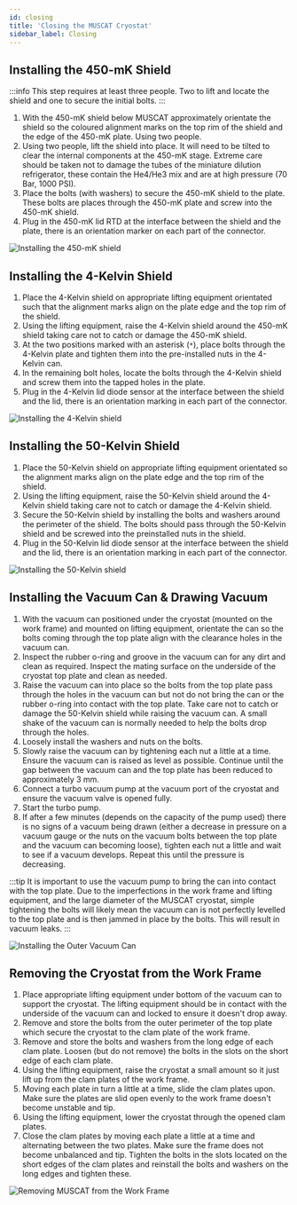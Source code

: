 ```yaml
---
id: closing
title: 'Closing the MUSCAT Cryostat'
sidebar_label: Closing
---
```


## Installing the 450-mK Shield

:::info
This step requires at least three people. Two to lift and locate the shield and one to secure the initial bolts.
:::

1. With the 450-mK shield below MUSCAT approximately orientate the shield so the coloured alignment marks on the top rim of the shield and the edge of the 450-mK plate. Using two people.
2. Using two people, lift the shield into place. It will need to be tilted to clear the internal components at the 450-mK stage. Extreme care should be taken not to damage the tubes of the miniature dilution refrigerator, these contain the He4/He3 mix and are at high pressure (70 Bar, 1000 PSI).
3. Place the bolts (with washers) to secure the 450-mK shield to the plate. These bolts are places through the 450-mK plate and screw into the 450-mK shield.
4. Plug in the 450-mK lid RTD at the interface between the shield and the plate, there is an orientation marker on each part of the connector.

![Installing the 450-mK shield](/img/close_450mK.png)

## Installing the 4-Kelvin Shield

1. Place the 4-Kelvin shield on appropriate lifting equipment orientated such that the alignment marks align on the plate edge and the top rim of the shield.
2. Using the lifting equipment, raise the 4-Kelvin shield around the 450-mK shield taking care not to catch or damage the 450-mK shield.
3. At the two positions marked with an asterisk (`*`), place bolts through the 4-Kelvin plate and tighten them into the pre-installed nuts in the 4-Kelvin can.
4. In the remaining bolt holes, locate the bolts through the 4-Kelvin shield and screw them into the tapped holes in the plate.
5. Plug in the 4-Kelvin lid diode sensor at the interface between the shield and the lid, there is an orientation marking in each part of the connector.

![Installing the 4-Kelvin shield](/img/close_4K.png)

## Installing the 50-Kelvin Shield

1. Place the 50-Kelvin shield on appropriate lifting equipment orientated so the alignment marks align on the plate edge and the top rim of the shield.
2. Using the lifting equipment, raise the 50-Kelvin shield around the 4-Kelvin shield taking care not to catch or damage the 4-Kelvin shield.
3. Secure the 50-Kelvin shield by installing the bolts and washers around the perimeter of the shield. The bolts should pass through the 50-Kelvin shield and be screwed into the preinstalled nuts in the shield.
4. Plug in the 50-Kelvin lid diode sensor at the interface between the shield and the lid, there is an orientation marking in each part of the connector.

![Installing the 50-Kelvin shield](/img/close_50K.png)

## Installing the Vacuum Can & Drawing Vacuum

1. With the vacuum can positioned under the cryostat (mounted on the work frame) and mounted on lifting equipment, orientate the can so the bolts coming through the top plate align with the clearance holes in the vacuum can.
2. Inspect the rubber o-ring and groove in the vacuum can for any dirt and clean as required. Inspect the mating surface on the underside of the cryostat top plate and clean as needed.
3. Raise the vacuum can into place so the bolts from the top plate pass through the holes in the vacuum can but not do not bring the can or the rubber o-ring into contact with the top plate. Take care not to catch or damage the 50-Kelvin shield while raising the vacuum can. A small shake of the vacuum can is normally needed to help the bolts drop through the holes.
4. Loosely install the washers and nuts on the bolts.
5. Slowly raise the vacuum can by tightening each nut a little at a time. Ensure the vacuum can is raised as level as possible. Continue until the gap between the vacuum can and the top plate has been reduced to approximately 3&nbsp;mm.
6. Connect a turbo vacuum pump at the vacuum port of the cryostat and ensure the vacuum valve is opened fully.
7. Start the turbo pump.
8. If after a few minutes (depends on the capacity of the pump used) there is no signs of a vacuum being drawn (either a decrease in pressure on a vacuum gauge or the nuts on the vacuum bolts between the top plate and the vacuum can becoming loose), tighten each nut a little and wait to see if a vacuum develops. Repeat this until the pressure is decreasing.

:::tip
It is important to use the vacuum pump to bring the can into contact with the top plate. Due to the imperfections in the work frame and lifting equipment, and the large diameter of the MUSCAT cryostat, simple tightening the bolts will likely mean the vacuum can is not perfectly levelled to the top plate and is then jammed in place by the bolts. This will result in vacuum leaks.
:::

![Installing the Outer Vacuum Can](/img/close_OVC.png)

## Removing the Cryostat from the Work Frame

1. Place appropriate lifting equipment under bottom of the vacuum can to support the cryostat. The lifting equipment should be in contact with the underside of the vacuum can and locked to ensure it doesn't drop away.
2. Remove and store the bolts from the outer perimeter of the top plate which secure the cryostat to the clam plate of the work frame.
3. Remove and store the bolts and washers from the long edge of each clam plate. Loosen (but do not remove) the bolts in the slots on the short edge of each clam plate.
4. Using the lifting equipment, raise the cryostat a small amount so it just lift up from the clam plates of the work frame.
5. Moving each plate in turn a little at a time, slide the clam plates upon. Make sure the plates are slid open evenly to the work frame doesn't become unstable and tip.
6. Using the lifting equipment, lower the cryostat through the opened clam plates.
7. Close the clam plates by moving each plate a little at a time and alternating between the two plates. Make sure the frame does not become unbalanced and tip. Tighten the bolts in the slots located on the short edges of the clam plates and reinstall the bolts and washers on the long edges and tighten these.

![Removing MUSCAT from the Work Frame](/img/cryostat_remove_frame.png)
